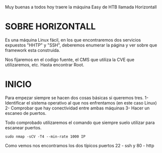 Muy buenas a todos hoy traere la máquina Easy de HTB llamada Horizontall

# SOBRE HORIZONTALL

Es una máquina Linux fácil, en los que encontraremos dos servicios expuestos "HHTP" y "SSH", deberemos enumerar la página y ver sobre que framework esta construida.

Nos fijaremos en el codigo fuente, el CMS que utiliza la CVE que utilizaremos, etc. Hasta encontrar Root.

# INICIO

Para empezar siempre se hacen dos cosas básicas si queremos tres.
1- Identificar el sistema operativo al que nos enfrentamos (en este caso Linux)
2- Comprobar que hay conectividad entre ambas máquinas
3- Hacer un escaneo de puertos.

Todo comprobado utilizaremos el comando que siempre suelo utilizar para escanear puertos.

```
sudo nmap -sCV -T4 --min-rate 1000 IP
```
Como vemos nos encontramos los dos típicos puertos 22 - ssh y 80 - http

